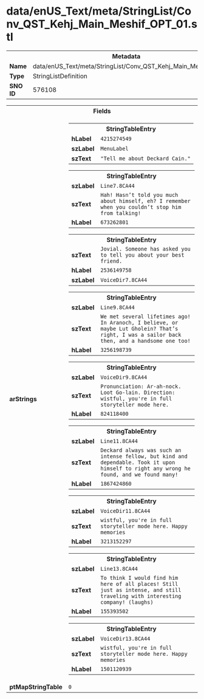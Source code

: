 <h1>data/enUS_Text/meta/StringList/Conv_QST_Kehj_Main_Meshif_OPT_01.stl</h1><table><tr><th colspan="100%">Metadata</th></tr><tr><td><b>Name</b></td><td>data/enUS_Text/meta/StringList/Conv_QST_Kehj_Main_Meshif_OPT_01.stl</td></tr><tr><td><b>Type</b></td><td>StringListDefinition</td></tr><tr><td><b>SNO ID</b></td><td>576108</td></tr></table>

<table><tr><th colspan="100%">Fields</th></tr><tr><td><b>arStrings</b></td><td><table><tr><th colspan="100%">StringTableEntry</th></tr><tr><td><b>hLabel</b></td><td><code>4215274549</code></td></tr><tr><td><b>szLabel</b></td><td><code>MenuLabel</code></td></tr><tr><td><b>szText</b></td><td><code>"Tell me about Deckard Cain."</code></td></tr></table>


<table><tr><th colspan="100%">StringTableEntry</th></tr><tr><td><b>szLabel</b></td><td><code>Line7.8CA44</code></td></tr><tr><td><b>szText</b></td><td><code>Hah! Hasn’t told you much about himself, eh? I remember when you couldn’t stop him from talking!</code></td></tr><tr><td><b>hLabel</b></td><td><code>673262801</code></td></tr></table>


<table><tr><th colspan="100%">StringTableEntry</th></tr><tr><td><b>szText</b></td><td><code>Jovial. Someone has asked you to tell you about your best friend.</code></td></tr><tr><td><b>hLabel</b></td><td><code>2536149758</code></td></tr><tr><td><b>szLabel</b></td><td><code>VoiceDir7.8CA44</code></td></tr></table>


<table><tr><th colspan="100%">StringTableEntry</th></tr><tr><td><b>szLabel</b></td><td><code>Line9.8CA44</code></td></tr><tr><td><b>szText</b></td><td><code>We met several lifetimes ago! In Aranoch, I believe, or maybe Lut Gholein? That’s right, I was a sailor back then, and a handsome one too!</code></td></tr><tr><td><b>hLabel</b></td><td><code>3256198739</code></td></tr></table>


<table><tr><th colspan="100%">StringTableEntry</th></tr><tr><td><b>szLabel</b></td><td><code>VoiceDir9.8CA44</code></td></tr><tr><td><b>szText</b></td><td><code>Pronunciation: Ar-ah-nock. Loot Go-lain. Direction: wistful, you're in full storyteller mode here.</code></td></tr><tr><td><b>hLabel</b></td><td><code>824118400</code></td></tr></table>


<table><tr><th colspan="100%">StringTableEntry</th></tr><tr><td><b>szLabel</b></td><td><code>Line11.8CA44</code></td></tr><tr><td><b>szText</b></td><td><code>Deckard always was such an intense fellow, but kind and dependable. Took it upon himself to right any wrong he found, and we found many!</code></td></tr><tr><td><b>hLabel</b></td><td><code>1867424860</code></td></tr></table>


<table><tr><th colspan="100%">StringTableEntry</th></tr><tr><td><b>szLabel</b></td><td><code>VoiceDir11.8CA44</code></td></tr><tr><td><b>szText</b></td><td><code>wistful, you're in full storyteller mode here. Happy memories</code></td></tr><tr><td><b>hLabel</b></td><td><code>3213152297</code></td></tr></table>


<table><tr><th colspan="100%">StringTableEntry</th></tr><tr><td><b>szLabel</b></td><td><code>Line13.8CA44</code></td></tr><tr><td><b>szText</b></td><td><code>To think I would find him here of all places! Still just as intense, and still traveling with interesting company! (laughs)</code></td></tr><tr><td><b>hLabel</b></td><td><code>155393502</code></td></tr></table>


<table><tr><th colspan="100%">StringTableEntry</th></tr><tr><td><b>szLabel</b></td><td><code>VoiceDir13.8CA44</code></td></tr><tr><td><b>szText</b></td><td><code>wistful, you're in full storyteller mode here. Happy memories</code></td></tr><tr><td><b>hLabel</b></td><td><code>1501120939</code></td></tr></table>


</td></tr><tr><td><b>ptMapStringTable</b></td><td><code>0</code></td></tr></table>

